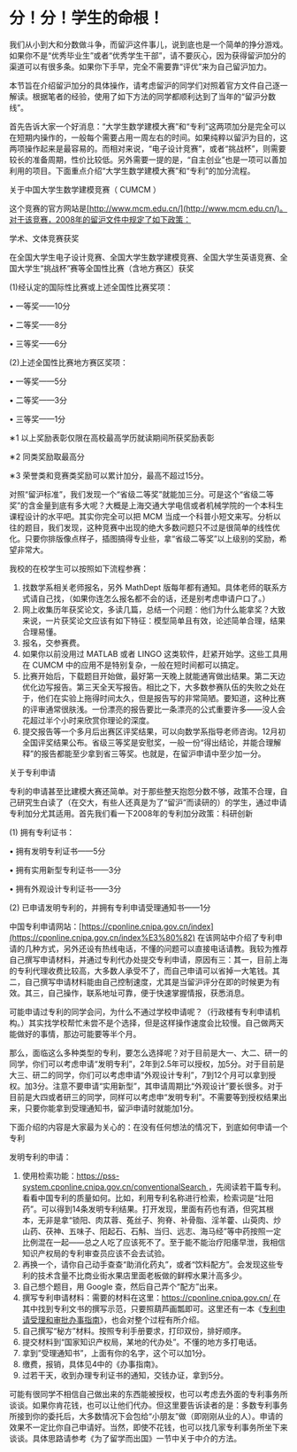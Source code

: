 # 分！分！学生的命根！

我们从小到大和分数做斗争，而留沪这件事儿，说到底也是一个简单的挣分游戏。如果你不是“优秀毕业生”或者“优秀学生干部”，请不要灰心，因为获得留沪加分的渠道可以有很多条。如果你下手早，完全不需要靠“评优”来为自己留沪加力。

本节旨在介绍留沪加分的具体操作，请考虑留沪的同学们对照着官方文件自己逐一解读。根据笔者的经验，使用了如下方法的同学都顺利达到了当年的“留沪分数线”。

首先告诉大家一个好消息：“大学生数学建模大赛”和“专利”这两项加分是完全可以在短期内操作的，一般每个需要占用一周左右的时间。如果纯粹以留沪为目的，这两项操作起来是最容易的。而相对来说，“电子设计竞赛”，或者“挑战杯”，则需要较长的准备周期，性价比较低。另外需要一提的是，“自主创业”也是一项可以善加利用的项目。下面重点介绍“大学生数学建模大赛”和“专利”的加分流程。

关于中国大学生数学建模竞赛（ CUMCM ）

这个竞赛的官方网站是[http://www.mcm.edu.cn/](http://www.mcm.edu.cn/)。对于该竞赛，2008年的留沪文件中规定了如下政策：

学术、文体竞赛获奖

在全国大学生电子设计竞赛、全国大学生数学建模竞赛、全国大学生英语竞赛、全国大学生“挑战杯”赛等全国性比赛（含地方赛区）获奖

(1)经认定的国际性比赛或上述全国性比赛奖项：

• 一等奖——10分

• 二等奖——8分

• 三等奖——6分

(2)上述全国性比赛地方赛区奖项：

• 一等奖——5分

• 二等奖——3分

• 三等奖——1分

∗1 以上奖励表彰仅限在高校最高学历就读期间所获奖励表彰

∗2 同类奖励取最高分

∗3 荣誉类和竞赛类奖励可以累计加分，最高不超过15分。

对照“留沪标准”，我们发现一个“省级二等奖”就能加三分。可是这个“省级二等奖”的含金量到底有多大呢？大概是上海交通大学电信或者机械学院的一个本科生课程设计的水平吧。其实你完全可以把 MCM 当成一个科普小短文来写。分析以往的题目，我们发现，这种竞赛中出现的绝大多数问题只不过是很简单的线性优化。只要你排版像点样子，插图搞得专业些，拿“省级二等奖”以上级别的奖励，希望非常大。

我校的在校学生可以按照如下流程参赛：

1. 找数学系相关老师报名，另外 MathDept 版每年都有通知。具体老师的联系方式请自己找，（如果你连怎么报名都不会的话，还是别考虑申请户口了。）
2. 网上收集历年获奖论文，多读几篇，总结一个问题：他们为什么能拿奖？大致来说，一片获奖论文应该有如下特征：模型简单且有效，论述简单合理，结果合理易懂。
3. 报名，交参赛费。
4. 如果你以前没用过 MATLAB 或者 LINGO 这类软件，赶紧开始学。这些工具用在 CUMCM 中的应用不是特别复杂，一般在短时间都可以搞定。
5. 比赛开始后，下载题目开始做，最好第一天晚上就能通宵做出结果。第二天边优化边写报告。第三天全天写报告。相比之下，大多数参赛队伍的失败之处在于，他们在实验上拖得时间太久，但是报告写的非常简陋。要知道，这种比赛的评审通常很肤浅。一份漂亮的报告要比一条漂亮的公式重要许多——没人会花超过半个小时来欣赏你理论的深度。
6. 提交报告等一个多月后出赛区评奖结果，可以向数学系指导老师咨询。12月初全国评奖结果公布。省级三等奖是安慰奖，一般一份“得出结论，并能合理解释”的报告都能至少拿到省三等奖。也就是，在留沪申请中至少加一分。

关于专利申请

专利的申请甚至比建模大赛还简单。对于那些整天抱怨分数不够，政策不合理，自己研究生白读了（在交大，有些人还真是为了“留沪”而读研的）的学生，通过申请专利加分尤其适用。首先我们看一下2008年的专利加分政策：科研创新

(1) 拥有专利证书：

• 拥有发明专利证书——5分

• 拥有实用新型专利证书——3分

• 拥有外观设计专利证书——3分

(2) 已申请发明专利的，并拥有专利申请受理通知书——1分

中国专利申请网站：[https://cponline.cnipa.gov.cn/index](https://cponline.cnipa.gov.cn/index%E3%80%82) 在该网站中介绍了专利申请的几种方式，另外还设有热线电话，不懂的问题可以直接电话请教。我较为推荐自己撰写申请材料，并通过专利代办处提交专利申请，原因有三：其一，目前上海的专利代理收费比较高，大多数人承受不了，而自己申请可以省掉一大笔钱。其二，自己撰写申请材料能由自己控制速度，尤其是当留沪评分在即的时候更为有效。其三，自己操作，联系地址可靠，便于快速掌握情报，获悉消息。

可能申请过专利的同学会问，为什么不通过学校申请呢？（行政楼有专利申请机构。）其实找学校帮忙未尝不是个选择，但是这样操作速度会比较慢。自己做两天能做好的事情，那边可能要等半个月。

那么，面临这么多种类型的专利，要怎么选择呢？对于目前是大一、大二、研一的同学，你们可以考虑申请“发明专利”，2年到2.5年可以授权，加5分。对于目前是大三、研二的同学，你们可以考虑申请“外观设计专利”，7到12个月可以拿到授权。加3分。注意不要申请“实用新型”，其申请周期比“外观设计”要长很多。对于目前是大四或者研三的同学，同样可以考虑申“发明专利”。不需要等到授权结果出来，只要你能拿到受理通知书，留沪申请时就能加1分。

下面介绍的内容是大家最为关心的：在没有任何想法的情况下，到底如何申请一个专利

发明专利的申请：

1. 使用检索功能：[https://pss-system.cponline.cnipa.gov.cn/conventionalSearch   ](https://pss-system.cponline.cnipa.gov.cn/conventionalSearch) ，先阅读若干篇专利。看看中国专利的质量如何。比如，利用专利名称进行检索，检索词是“壮阳药”。可以得到14条发明专利结果。打开发现，里面有药也有酒，但究其根本，无非是拿“锁阳、肉苁蓉、菟丝子、狗脊、补骨脂、淫羊藿、山萸肉、炒山药、茯神、五味子、阳起石、石斛、当归、远志、海马经”等中药按照一定比例混在一起——总之人吃了应该死不了。至于能不能治疗阳痿早泄，我相信知识产权局的专利审查员应该不会去试验。
2. 再换一个，请你自己动手查查“助消化药丸”，或者“饮料配方”。会发现这些专利的技术含量不比商业街水果店里面老板做的鲜榨水果汁高多少。
3. 自己想个题目，用 Google 查，然后自己弄个“配方”出来。
4. 撰写专利申请材料：需要的材料在这里：[https://cponline.cnipa.gov.cn/ ](https://cponline.cnipa.gov.cn/) 在其中找到专利文书的撰写示范，只要照葫芦画瓢即可。这里还有一本《[专利申请受理和审批办事指南](https://www.cnipa.gov.cn/attach/0/0caf8492459846d98f3859ab05225df7.pdf)》，也会对整个过程有所介绍。
5. 自己撰写“秘方”材料。按照专利手册要求，打印双份，排好顺序。
6. 提交材料到“国家知识产权局，某地的代办处”。不懂的地方多打电话。
7. 拿到”受理通知书”，上面有你的名字，这个可以加1分。
8. 缴费，报销，具体见4中的《办事指南》。
9. 过若干天，收到办理专利证书的通知，交钱办证，拿到5分。

可能有很同学不相信自己做出来的东西能被授权，也可以考虑去外面的专利事务所谈谈。如果你肯花钱，也可以让他们代办。但这里要告诉读者的是：多数专利事务所接到你的委托后，大多数情况下会包给“小朋友”做（即刚刚从业的人）。申请的效果不一定比你自己申请好。当然，即使不花钱，也可以找几家专利事务所坐下来谈谈。具体思路请参考《为了留学而出国》一节中关于中介的方法。
